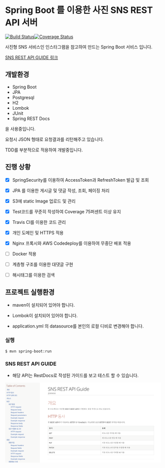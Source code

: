 # Spring Boot 를 이용한 사진 SNS REST API 서버
[![Build Status](https://travis-ci.org/junwoochoi/spring-boot-practice.svg?branch=master)](https://travis-ci.org/junwoochoi/spring-boot-practice)[![Coverage Status](https://coveralls.io/repos/github/junwoochoi/spring-boot-practice/badge.svg?branch=master)](https://coveralls.io/github/junwoochoi/spring-boot-practice?branch=master)

사진형 SNS 서비스인 인스타그램을 참고하여 만드는 Spring Boot 서비스 입니다.

[SNS REST API GUIDE 링크](https://sns.junu.dev/docs/index.html)



## 개발환경


- Spring Boot
- JPA
- Postgresql
- H2
- Lombok
- JUnit
- Spring REST Docs     

을 사용중입니다.

요청시 JSON 형태로 요청결과를 리턴해주고 있습니다.

TDD를 부분적으로 적용하여 개발중입니다. 





## 진행 상황

- [x] SpringSecurity를 이용하여 AccessToken과 RefreshToken 발급 및 조회

- [x] JPA 를 이용한 게시글 및 댓글 작성, 조회, 페이징 처리

- [x] S3에 static Image 업로드 및 관리

- [x] Test코드를 꾸준히 작성하여 Coverage 75퍼센트 이상 유지

- [x] Travis CI를 이용한 코드 관리

- [x] 개인 도메인 및 HTTPS 적용

- [x] Nginx 프록시와 AWS Codedeploy를 이용하여 무중단 배포 적용

- [ ] Docker 적용

- [ ] 계층형 구조를 이용한 대댓글 구현

- [ ] 해시태그를 이용한 검색


  

## 프로젝트 실행환경

- maven이 설치되어 있어야 합니다.

- Lombok이 설치되어 있어야 합니다.

- application.yml 의 datasource를 본인의 로컬 디비로 변경해야 합니다.

  

### 실행

```shell
$ mvn spring-boot:run
```





### SNS REST API GUIDE

- 해당 API는 RestDocs로 작성된 가이드를 보고 테스트 할 수 있습니다.

![image-20190420154341873](./docs.image.png)

